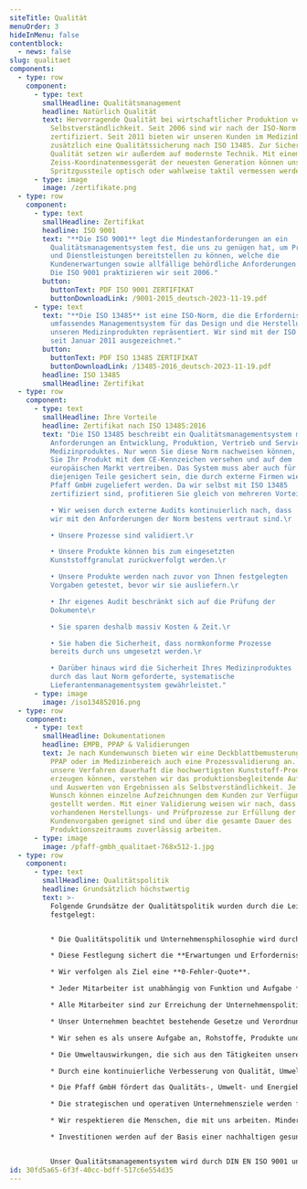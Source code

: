 ```yaml
---
siteTitle: Qualität
menuOrder: 3
hideInMenu: false
contentblock:
  - news: false
slug: qualitaet
components:
  - type: row
    component:
      - type: text
        smallHeadline: Qualitätsmanagement
        headline: Natürlich Qualität
        text: Hervorragende Qualität bei wirtschaftlicher Produktion verstehen wir als
          Selbstverständlichkeit. Seit 2006 sind wir nach der ISO-Norm 9001
          zertifiziert. Seit 2011 bieten wir unseren Kunden im Medizinbereich
          zusätzlich eine Qualitätssicherung nach ISO 13485. Zur Sicherung der
          Qualität setzen wir außerdem auf modernste Technik. Mit einem
          Zeiss-Koordinatenmessgerät der neuesten Generation können unsere
          Spritzgussteile optisch oder wahlweise taktil vermessen werden.
      - type: image
        image: /zertifikate.png
  - type: row
    component:
      - type: text
        smallHeadline: Zertifikat
        headline: ISO 9001
        text: "**Die ISO 9001** legt die Mindestanforderungen an ein
          Qualitätsmanagementsystem fest, die uns zu genügen hat, um Produkte
          und Dienstleistungen bereitstellen zu können, welche die
          Kundenerwartungen sowie allfällige behördliche Anforderungen erfüllen.
          Die ISO 9001 praktizieren wir seit 2006."
        button:
          buttonText: PDF ISO 9001 ZERTIFIKAT
          buttonDownloadLink: /9001-2015_deutsch-2023-11-19.pdf
      - type: text
        text: "**Die ISO 13485** ist eine ISO-Norm, die die Erfordernisse für ein
          umfassendes Managementsystem für das Design und die Herstellung von
          unseren Medizinprodukten repräsentiert. Wir sind mit der ISO 13485
          seit Januar 2011 ausgezeichnet."
        button:
          buttonText: PDF ISO 13485 ZERTIFIKAT
          buttonDownloadLink: /13485-2016_deutsch-2023-11-19.pdf
        headline: ISO 13485
        smallHeadline: Zertifikat
  - type: row
    component:
      - type: text
        smallHeadline: Ihre Vorteile
        headline: Zertifikat nach ISO 13485:2016
        text: "Die ISO 13485 beschreibt ein Qualitätsmanagementsystem mit höchsten
          Anforderungen an Entwicklung, Produktion, Vertrieb und Service Ihres
          Medizinproduktes. Nur wenn Sie diese Norm nachweisen können, dürfen
          Sie Ihr Produkt mit dem CE-Kennzeichen versehen und auf dem
          europäischen Markt vertreiben. Das System muss aber auch für
          diejenigen Teile gesichert sein, die durch externe Firmen wie die
          Pfaff GmbH zugeliefert werden. Da wir selbst mit ISO 13485
          zertifiziert sind, profitieren Sie gleich von mehreren Vorteilen:\r

          • Wir weisen durch externe Audits kontinuierlich nach, dass
          wir mit den Anforderungen der Norm bestens vertraut sind.\r

          • Unsere Prozesse sind validiert.\r

          • Unsere Produkte können bis zum eingesetzten
          Kunststoffgranulat zurückverfolgt werden.\r

          • Unsere Produkte werden nach zuvor von Ihnen festgelegten
          Vorgaben getestet, bevor wir sie ausliefern.\r

          • Ihr eigenes Audit beschränkt sich auf die Prüfung der
          Dokumente\r

          • Sie sparen deshalb massiv Kosten & Zeit.\r

          • Sie haben die Sicherheit, dass normkonforme Prozesse
          bereits durch uns umgesetzt werden.\r

          • Darüber hinaus wird die Sicherheit Ihres Medizinproduktes
          durch das laut Norm geforderte, systematische
          Lieferantenmanagementsystem gewährleistet."
      - type: image
        image: /iso134852016.png
  - type: row
    component:
      - type: text
        smallHeadline: Dokumentationen
        headline: EMPB, PPAP & Validierungen
        text: Je nach Kundenwunsch bieten wir eine Deckblattbemusterung oder EMPB, einen
          PPAP oder im Medizinbereich auch eine Prozessvalidierung an. Damit
          unsere Verfahren dauerhaft die hochwertigsten Kunststoff-Produkte
          erzeugen können, verstehen wir das produktionsbegleitende Aufzeichnen
          und Auswerten von Ergebnissen als Selbstverständlichkeit. Je nach
          Wunsch können einzelne Aufzeichnungen dem Kunden zur Verfügung
          gestellt werden. Mit einer Validierung weisen wir nach, dass die
          vorhandenen Herstellungs- und Prüfprozesse zur Erfüllung der
          Kundenvorgaben geeignet sind und über die gesamte Dauer des
          Produktionszeitraums zuverlässig arbeiten.
      - type: image
        image: /pfaff-gmbh_qualitaet-768x512-1.jpg
  - type: row
    component:
      - type: text
        smallHeadline: Qualitätspolitik
        headline: Grundsätzlich höchstwertig
        text: >-
          Folgende Grundsätze der Qualitätspolitik wurden durch die Leitung
          festgelegt:


          * Die Qualitätspolitik und Unternehmensphilosophie wird durch die Geschäftsleitung der Pfaff GmbH entwickelt, festgelegt und bei Bedarf aktualisiert. Die Wirksamkeit wird im Managementreview geprüft und bewertet.

          * Diese Festlegung sichert die **Erwartungen und Erfordernisse unserer Kunden** ab. Oberstes Ziel ist die Kundenzufriedenheit.

          * Wir verfolgen als Ziel eine **0-Fehler-Quote**.

          * Jeder Mitarbeiter ist unabhängig von Funktion und Aufgabe **zu Qualität, aktivem Umweltschutz und energiesparendem Verhalten verpflichtet**.

          * Alle Mitarbeiter sind zur Erreichung der Unternehmenspolitik aufgefordert, positive und konstruktive Kritik zu üben. **Einsatzbereitschaft, Flexibilität, geistige und gestalterische Kreativität**, sowie **qualifizierte Aus- und Weiterbildung** sollen dazu beitragen, dass unsere **Prozesse und Produkte fortwährend verbessert werden** und durch **Innovationen unsere Wettbewerbsposition** im Markt gestärkt wird.

          * Unser Unternehmen beachtet bestehende Gesetze und Verordnungen, sowie Auflagen aus Genehmigungen.

          * Wir sehen es als unsere Aufgabe an, Rohstoffe, Produkte und Dienstleistungen unter den Gesichts-punkten der Ressourcenschonung, Energieeffizienz sowie Kosteneinsparung zu erwerben und ein-zusetzen. Dies sehen wir als Verantwortung der Umwelt und Natur gegenüber.

          * Die Umweltauswirkungen, die sich aus den Tätigkeiten unseres Unternehmens ergeben, werden kontinuierlich betrachtet. Es ist hierbei eines der wichtigsten Unternehmensziele, den Zustand einer **abfall-, abwasser-, emissionsarmen und energieeffizienten Produktion** zu gewährleisten. Weiterhin werden wir Energieeinsatz und Energieverbrauch stetig verbessern.

          * Durch eine kontinuierliche Verbesserung von Qualität, Umwelt, Energieverbrauch, Service und Technologie werden wir unsere Leistungsfähigkeit erhöhen und unser Management ständig weiter-entwickeln. **Die Fehlervermeidung hat oberste Priorität vor der Fehlerentdeckung**.

          * Die Pfaff GmbH fördert das Qualitäts-, Umwelt- und Energiebewusstsein der Mitarbeiter/-innen.

          * Die strategischen und operativen Unternehmensziele werden festgelegt, umgesetzt und überprüft. Dafür notwendige Ressourcen werden zur Verfügung gestellt. Ebenfalls werden Maßnahmen zur Erreichung der Ziele für alle Mitarbeiter kommuniziert, dokumentiert und bei Bedarf aktualisiert.

          * Wir respektieren die Menschen, die mit uns arbeiten. Minderheiten, Behinderten, ethnischen und religiösen Gruppen begegnen wir gleichberechtigt. Jede Form von Mobbing, Diskriminierung oder Gewalt und Gewaltverherrlichung wird von uns nicht akzeptiert.

          * Investitionen werden auf der Basis einer nachhaltigen gesunden Entwicklung des Unternehmens getätigt. **Wir wollen unabhängig, stetig wachsend und dabei flexibel bleiben**.


          Unser Qualitätsmanagementsystem wird durch DIN EN ISO 9001 und DIN EN ISO 13485 gestützt und gesichert.
id: 30fd5a65-6f3f-40cc-bdff-517c6e554d35
---
```

